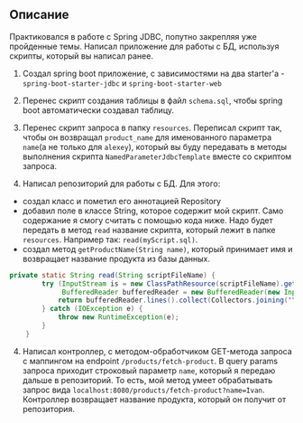 ## Описание
Практиковался в работе с Spring JDBC, попутно закрепляя уже пройденные темы. Написал приложение для работы с БД, используя скрипты, который вы написал ранее.

1. Создал spring boot приложение, с зависимостями на два starter'а - `spring-boot-starter-jdbc` и `spring-boot-starter-web`

2. Перенес скрипт создания таблицы в файл `schema.sql`, чтобы spring boot автоматически создавал таблицу.

2. Перенес скрипт запроса в папку `resources`. Переписал скрипт так, чтобы он возвращал `product_name` для именованного параметра `name`(а не только для `alexey`), который вы буду передавать в методы выполнения скрипта `NamedParameterJdbcTemplate` вместе со скриптом запроса.

3. Написал репозиторий для работы с БД. Для этого:
 - создал класс и пометил его аннотацией Repository
 - добавил поле  в классе String, которое содержит мой скрипт. Само содержание я смогу считать с помощью кода ниже. Надо будет передать в метод `read` название скрипта, который лежит в папке `resources`. Например так: `read(myScript.sql)`.
 - создал метод `getProductName(String name)`, который принимает имя и возвращает название продукта из базы данных.
```java
private static String read(String scriptFileName) {
        try (InputStream is = new ClassPathResource(scriptFileName).getInputStream();
             BufferedReader bufferedReader = new BufferedReader(new InputStreamReader(is))) {
            return bufferedReader.lines().collect(Collectors.joining("\n"));
        } catch (IOException e) {
            throw new RuntimeException(e);
        }
    }
``` 

4. Написал контроллер, с методом-обработчиком GET-метода запроса с маппингом на endpoint `/products/fetch-product`. В query params запроса приходит строковый параметр `name`, который я передаю дальше в репозиторий. То есть, мой метод умеет обрабатывать запрос вида `localhost:8080/products/fetch-product?name=Ivan`.
Контроллер возвращает название продукта, который он получит от репозитория.
